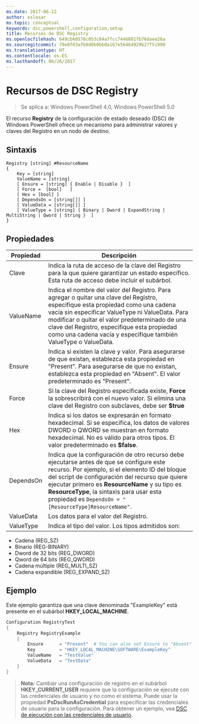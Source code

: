 ```yaml
---
ms.date: 2017-06-12
author: eslesar
ms.topic: conceptual
keywords: dsc,powershell,configuration,setup
title: Recursos de DSC Registry
ms.openlocfilehash: 649cb60578c053c04a7fcc7446881fb76daee26a
ms.sourcegitcommit: 79e8f03afb8d0b0bb0a167e56464929b27f51990
ms.translationtype: HT
ms.contentlocale: es-ES
ms.lasthandoff: 06/26/2017
---
```

# <a name="dsc-registry-resource"></a>Recursos de DSC Registry

> Se aplica a: Windows PowerShell 4.0, Windows PowerShell 5.0

El recurso **Registry** de la configuración de estado deseado (DSC) de Windows PowerShell ofrece un mecanismo para administrar valores y claves del Registro en un nodo de destino.

## <a name="syntax"></a>Sintaxis

```
Registry [string] #ResourceName
{
    Key = [string]
    ValueName = [string]
    [ Ensure = [string] { Enable | Disable }  ]
    [ Force =  [bool]   ]
    [ Hex = [bool] ]
    [ DependsOn = [string[]] ]
    [ ValueData = [string[]] ]
    [ ValueType = [string] { Binary | Dword | ExpandString | MultiString | Qword | String }  ]
}
```

## <a name="properties"></a>Propiedades
|  Propiedad  |  Descripción   | 
|---|---| 
| Clave| Indica la ruta de acceso de la clave del Registro para la que quiere garantizar un estado específico. Esta ruta de acceso debe incluir el subárbol.| 
| ValueName| Indica el nombre del valor del Registro. Para agregar o quitar una clave del Registro, especifique esta propiedad como una cadena vacía sin especificar ValueType ni ValueData. Para modificar o quitar el valor predeterminado de una clave del Registro, especifique esta propiedad como una cadena vacía y especifique también ValueType o ValueData.| 
| Ensure| Indica si existen la clave y valor. Para asegurarse de que existan, establezca esta propiedad en "Present". Para asegurarse de que no existan, establezca esta propiedad en "Absent". El valor predeterminado es "Present".| 
| Force| Si la clave del Registro especificada existe, __Force__ la sobrescribirá con el nuevo valor. Si elimina una clave del Registro con subclaves, debe ser __$true__| 
| Hex| Indica si los datos se expresarán en formato hexadecimal. Si se especifica, los datos de valores DWORD o QWORD se muestran en formato hexadecimal. No es válido para otros tipos. El valor predeterminado es __$false__.| 
| DependsOn| Indica que la configuración de otro recurso debe ejecutarse antes de que se configure este recurso. Por ejemplo, si el elemento ID del bloque del script de configuración del recurso que quiere ejecutar primero es __ResourceName__ y su tipo es __ResourceType__, la sintaxis para usar esta propiedad es `DependsOn = "[ResourceType]ResourceName"`.| 
| ValueData| Los datos para el valor del Registro.| 
| ValueType| Indica el tipo del valor. Los tipos admitidos son: 
<ul><li>Cadena (REG_SZ)</li>


<li>Binario (REG-BINARY)</li>


<li>Dword de 32 bits (REG_DWORD)</li>


<li>Qword de 64 bits (REG_QWORD)</li>


<li>Cadena múltiple (REG_MULTI_SZ)</li>


<li>Cadena expandible (REG_EXPAND_SZ)</li></ul>

## <a name="example"></a>Ejemplo
Este ejemplo garantiza que una clave denominada "ExampleKey" está presente en el subárbol **HKEY\_LOCAL\_MACHINE**.
```powershell
Configuration RegistryTest
{
    Registry RegistryExample
    {
        Ensure      = "Present"  # You can also set Ensure to "Absent"
        Key         = "HKEY_LOCAL_MACHINE\SOFTWARE\ExampleKey"
        ValueName   = "TestValue"
        ValueData   = "TestData"
    }
}
```

>**Nota:** Cambiar una configuración de registro en el subárbol **HKEY\_CURRENT\_USER** requiere que la configuración se ejecute con las credenciales de usuario y no como el sistema.
>Puede usar la propiedad **PsDscRunAsCredential** para especificar las credenciales de usuario para la configuración. Para obtener un ejemplo, vea [DSC de ejecución con las credenciales de usuario](runAsUser.md).



